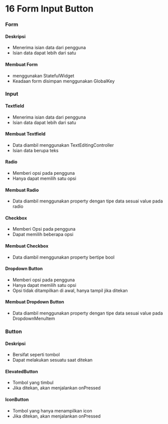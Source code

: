 # 16 Form Input Button

### Form

#### Deskripsi
* Menerima isian data dari pengguna
* Isian data dapat lebih dari satu

#### Membuat Form
* menggunakan StatefulWidget
* Keadaan form disimpan menggunakan GlobalKey<FormState> 

### Input

#### Textfield
* Menerima isian data dari pengguna
* Isian data dapat lebih dari satu

#### Membuat Textfield
* Data diambil menggunakan TextEditingController
* Isian data berupa teks
  
#### Radio
* Memberi opsi pada pengguna
* Hanya dapat memilih satu opsi

#### Membuat Radio
* Data diambil menggunakan property dengan tipe data sesuai value pada radio

#### Checkbox
* Memberi Opsi pada pengguna
* Dapat memilih beberapa opsi
  
#### Membuat Checkbox
* Data diambil menggunakan property bertipe bool
  
#### Dropdown Button 
* Memberi opsi pada pengguna
* Hanya dapat memilih satu opsi
* Opsi tidak ditampilkan di awal, hanya tampil jika ditekan
  
#### Membuat Dropdown Button
* Data diambil menggunakan property dengan tipe data sesuai value pada DropdownMenuItem
  
### Button

#### Deskripsi
* Bersifat seperti tombol
* Dapat melakukan sesuatu saat ditekan
  
#### ElevatedButton
* Tombol yang timbul
* Jika ditekan, akan menjalankan onPressed
  
#### IconButton
* Tombol yang hanya menampilkan icon
* Jika ditekan, akan menjalankan onPressed

